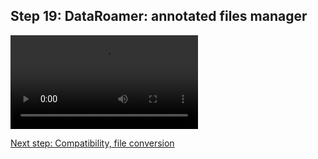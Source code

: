 ## Step 19: DataRoamer: annotated files manager

![](./etc/screencasts/sppas-demo22-dataroamer.mp4)

[Next step: Compatibility, file conversion](./tutorial_120_compatibility.html)
